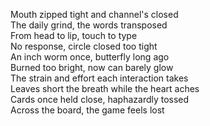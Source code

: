 Mouth zipped tight and channel's closed  
The daily grind, the words transposed  
From head to lip, touch to type  
No response, circle closed too tight  
An inch worm once, butterfly long ago  
Burned too bright, now can barely glow  
The strain and effort each interaction takes  
Leaves short the breath while the heart aches  
Cards once held close, haphazardly tossed  
Across the board, the game feels lost  
